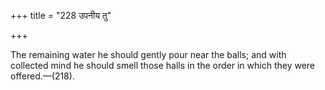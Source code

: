 +++
title = "228 उपनीय तु"

+++

The remaining water he should gently pour near the balls; and with collected mind he should smell those halls in the order in which they were offered.—(218).